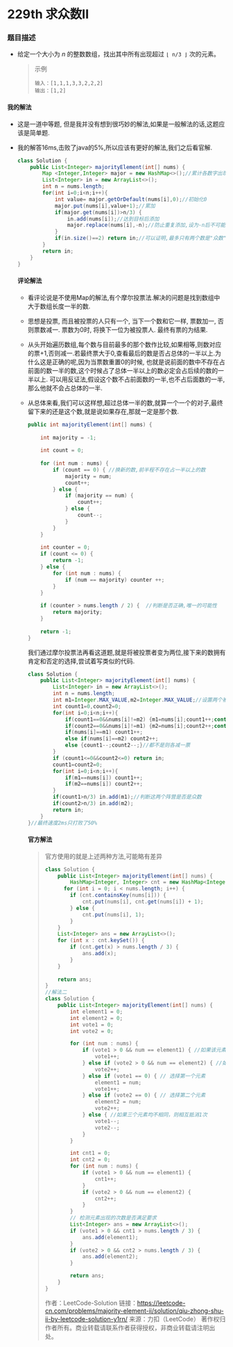 # 229th 求众数II

### 题目描述

- 给定一个大小为 *n* 的整数数组，找出其中所有出现超过 `⌊ n/3 ⌋` 次的元素。

  > 示例
  >
  > ```
  > 输入：[1,1,1,3,3,2,2,2]
  > 输出：[1,2]
  > ```

#### 我的解法

- 这是一道中等题, 但是我并没有想到很巧妙的解法,如果是一般解法的话,这题应该是简单题.

- 我的解答16ms,击败了java的5%,所以应该有更好的解法,我们之后看官解.

  ```java
  class Solution {
      public List<Integer> majorityElement(int[] nums) {
          Map <Integer,Integer> major = new HashMap<>();//累计各数字出现次数
          List<Integer> in = new ArrayList<>();
          int n = nums.length;
          for(int i=0;i<n;i++){
              int value= major.getOrDefault(nums[i],0);//初始化0
              major.put(nums[i],value+1);//累加
              if(major.get(nums[i])>n/3) {
                  in.add(nums[i]);//达到目标后添加
                  major.replace(nums[i],-n);//防止重复添加,设为-n后不可能累加回来,这里可以优化
              }
              if(in.size()==2) return in;//可以证明,最多只有两个数是"众数"
          }
          return in;
      }
  }
  ```

  #### 评论解法

  - 看评论说是不使用Map的解法,有个摩尔投票法.解决的问题是找到数组中大于数组长度一半的数.

  - 思想是投票, 而且被投票的人只有一个, 当下一个数和它一样, 票数加一, 否则票数减一. 票数为0时, 将换下一位为被投票人. 最终有票的为结果. 

  - 从头开始遍历数组,每个数与目前最多的那个数作比较,如果相等,则数对应的票+1,否则减一.若最终票大于0,查看最后的数是否占总体的一半以上.为什么这是正确的呢,因为当票数重置0的时候, 也就是说前面的数中不存在占前面的数一半的数,这个时候占了总体一半以上的数必定会占后续的数的一半以上. 可以用反证法,假设这个数不占前面数的一半,也不占后面数的一半,那么他就不会占总体的一半.

  - 从总体来看,我们可以这样想,超过总体一半的数,就算一个一个的对子,最终留下来的还是这个数,就是说如果存在,那就一定是那个数.

    ```java
    public int majorityElement(int[] nums) {  
      
        int majority = -1;  
      
        int count = 0;  
      
        for (int num : nums) {  
            if (count == 0) { //换新的数,前半程不存在占一半以上的数 
                majority = num;  
                count++;  
            } else {  
                if (majority == num) {  
                    count++;  
                } else {  
                    count--;  
                }  
            }  
        }  
      
        int counter = 0;  
        if (count <= 0) {  
            return -1;  
        } else {  
            for (int num : nums) {  
                if (num == majority) counter ++;  
            }  
        }  
      
        if (counter > nums.length / 2) {  //判断是否正确,唯一的可能性
            return majority;  
        }  
      
        return -1;  
    } 
    ```

    我们通过摩尔投票法再看这道题,就是将被投票者变为两位,接下来的数拥有肯定和否定的选择,尝试着写类似的代码.

    ```java
    class Solution {
        public List<Integer> majorityElement(int[] nums) {
            List<Integer> in = new ArrayList<>();
            int n = nums.length;
            int m1=Integer.MAX_VALUE,m2=Integer.MAX_VALUE;//设置两个被投票者
            int count1=0,count2=0;
            for(int i=0;i<n;i++){
                if(count1==0&&nums[i]!=m2) {m1=nums[i];count1++;continue;}//重新设置被投票的人,注意需要判断是否是第二阵营的人
                if(count2==0&&nums[i]!=m1) {m2=nums[i];count2++;continue;}//同上
                if(nums[i]==m1) count1++;
                else if(nums[i]==m2) count2++;
                else {count1--;count2--;}//都不是则各减一票
            }
            if (count1<=0&&count2<=0) return in;
            count1=count2=0;
            for(int i=0;i<n;i++){
                if(m1==nums[i]) count1++;
                if(m2==nums[i]) count2++;
            }
            if(count1>n/3) in.add(m1);//判断这两个阵营是否是众数
            if(count2>n/3) in.add(m2);
            return in;
        }
    }//最终速度2ms只打败了50%
    ```

    ####  官方解法

    > 官方使用的就是上述两种方法,可能略有差异
    >
    > ```java
    > class Solution {
    >     public List<Integer> majorityElement(int[] nums) {
    >         HashMap<Integer, Integer> cnt = new HashMap<Integer, Integer>();
    > 		for (int i = 0; i < nums.length; i++) {
    >         if (cnt.containsKey(nums[i])) {
    >             cnt.put(nums[i], cnt.get(nums[i]) + 1);
    >         } else {
    >             cnt.put(nums[i], 1);
    >         }
    >     }
    >     List<Integer> ans = new ArrayList<>();
    >     for (int x : cnt.keySet()) {
    >         if (cnt.get(x) > nums.length / 3) {
    >             ans.add(x);
    >         }
    >     }
    >    
    >     return ans;
    > }
    > //解法二
    > class Solution {
    >     public List<Integer> majorityElement(int[] nums) {
    >         int element1 = 0;
    >         int element2 = 0;
    >         int vote1 = 0;
    >         int vote2 = 0;
    > 
    >         for (int num : nums) {
    >             if (vote1 > 0 && num == element1) { //如果该元素为第一个元素，则计数加1
    >                 vote1++;
    >             } else if (vote2 > 0 && num == element2) { //如果该元素为第二个元素，则计数加1
    >                 vote2++;
    >             } else if (vote1 == 0) { // 选择第一个元素
    >                 element1 = num;
    >                 vote1++;
    >             } else if (vote2 == 0) { // 选择第二个元素
    >                 element2 = num;
    >                 vote2++;
    >             } else { //如果三个元素均不相同，则相互抵消1次
    >                 vote1--;
    >                 vote2--;
    >             }
    >         }
    > 
    >         int cnt1 = 0;
    >         int cnt2 = 0;
    >         for (int num : nums) {
    >             if (vote1 > 0 && num == element1) {
    >                 cnt1++;
    >             }
    >             if (vote2 > 0 && num == element2) {
    >                 cnt2++;
    >             }
    >         }
    >         // 检测元素出现的次数是否满足要求
    >         List<Integer> ans = new ArrayList<>();
    >         if (vote1 > 0 && cnt1 > nums.length / 3) {
    >             ans.add(element1);
    >         }
    >         if (vote2 > 0 && cnt2 > nums.length / 3) {
    >             ans.add(element2);
    >         }
    > 
    >         return ans;
    >     }
    > }
    > 
    > ```
    > 作者：LeetCode-Solution
    > 链接：https://leetcode-cn.com/problems/majority-element-ii/solution/qiu-zhong-shu-ii-by-leetcode-solution-y1rn/
    > 来源：力扣（LeetCode）
    > 著作权归作者所有。商业转载请联系作者获得授权，非商业转载请注明出处。

  